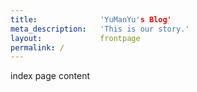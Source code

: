 ```yaml
---
title:              'YuManYu's Blog'
meta_description:   'This is our story.'
layout:             frontpage
permalink: /
---
```


index page content